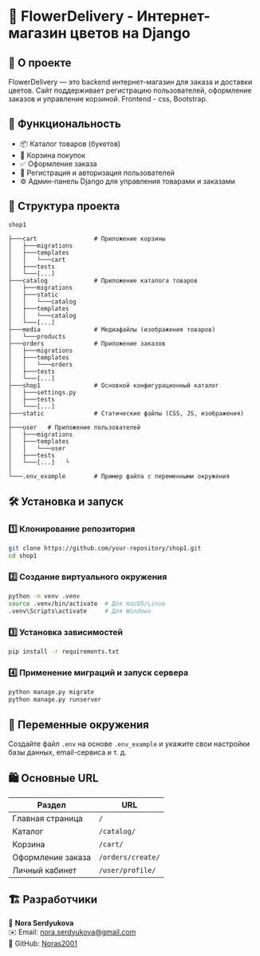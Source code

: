 # 🛒 FlowerDelivery - Интернет-магазин цветов на Django

## 📌 О проекте
FlowerDelivery — это backend интернет-магазин для заказа и доставки цветов. Сайт поддерживает регистрацию пользователей, оформление заказов  и управление корзиной. Frontend - css, Bootstrap.

## 🚀 Функциональность
- 📦 Каталог товаров (букетов)
- 🛒 Корзина покупок
- ✅ Оформление заказа
- 🔑 Регистрация и авторизация пользователей
- ⚙️ Админ-панель Django для управления товарами и заказами


## 📂 Структура проекта

```
shop1
            
├───cart                # Приложение корзины
│   ├───migrations
│   ├───templates
│   │   └───cart
│   ├───tests
│   └───[...]         
├───catalog             # Приложение каталога товаров
│   ├───migrations
│   ├───static
│   │   └───catalog
│   ├───templates
│   │   └───catalog
│   └───[...]        
├───media               # Медиафайлы (изображения товаров)
│   └───products      
├───orders              # Приложение заказов
│   ├───migrations
│   ├───templates
│   │   └───orders
│   ├───tests
│   └───[...]         
├───shop1               # Основной конфигурационный каталог
│   ├───settings.py
│   ├───tests
│   └───[...]         
├───static              # Статические файлы (CSS, JS, изображения)    
│       
├───user   # Приложение пользователей
│   ├───migrations
│   ├───templates
│   │   └───user
│   ├───tests
│   └───[...]   └
│        
└───.env_example        # Пример файла с переменными окружения
```




## 🛠️ Установка и запуск
### 1️⃣ Клонирование репозитория
```bash
git clone https://github.com/your-repository/shop1.git
cd shop1
```

### 2️⃣ Создание виртуального окружения
```bash
python -m venv .venv
source .venv/bin/activate  # Для macOS/Linux
.venv\Scripts\activate     # Для Windows
```

### 3️⃣ Установка зависимостей
```bash
pip install -r requirements.txt
```

### 4️⃣ Применение миграций и запуск сервера
```bash
python manage.py migrate
python manage.py runserver
```

## 🔑 Переменные окружения
Создайте файл `.env` на основе `.env_example` и укажите свои настройки базы данных, email-сервиса и т. д.

## 🛍️ Основные URL
| Раздел | URL |
|--------|----------------------|
| Главная страница | `/` |
| Каталог | `/catalog/` |
| Корзина | `/cart/` |
| Оформление заказа | `/orders/create/` |
| Личный кабинет | `/user/profile/` |

## 🏗️ Разработчики
👤 **Nora Serdyukova**  
✉️ Email: nora.serdyukova@gmail.com  
🔗 GitHub: [Noras2001](https://github.com/Noras2001)



